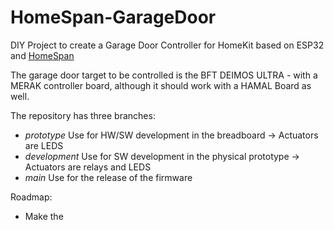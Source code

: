 # HomeSpan-GarageDoor

DIY Project to create a Garage Door Controller for HomeKit based on ESP32 and [HomeSpan](https://github.com/HomeSpan/HomeSpan)

The garage door target to be controlled is the BFT DEIMOS ULTRA - with a MERAK controller board, although it should work with a HAMAL Board as well.

The repository has three branches:
- *prototype* Use for HW/SW development in the breadboard -> Actuators are LEDS
- *development* Use for SW development in the physical prototype -> Actuators are relays and LEDS
- *main* Use for the release of the firmware




Roadmap:
- Make the  
